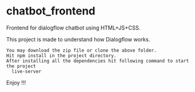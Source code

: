 # chatbot_frontend
Frontend for dialogflow chatbot using HTML+JS+CSS.

This project is made to understand how Dialogflow works.

    You may download the zip file or clone the above folder.
    Hit npm install in the project directory.
    After installing all the dependencies hit following command to start the project
      live-server 
      
      
Enjoy !!!
